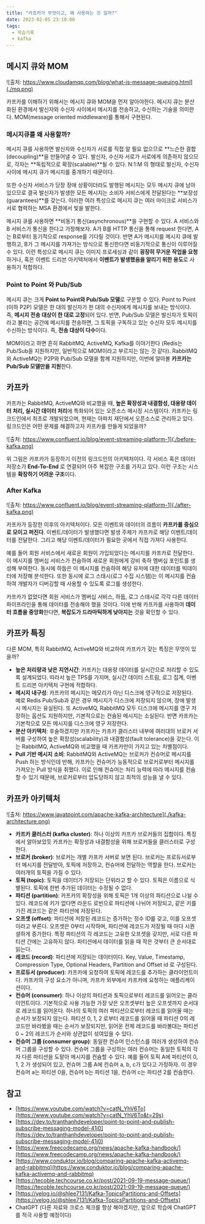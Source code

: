 ```yaml
---
title: "카프카가 무엇이고, 왜 사용하는 것 일까?"
date: 2023-02-05 23:10:00
tags:
  - 학습기록
  - kafka
---
```


## 메시지 큐와 MOM

![출처: https://www.cloudamqp.com/blog/what-is-message-queuing.html](./mq.png)

카프카를 이해하기 위해서는 메시지 큐와 MOM을 먼저 알아야한다. 메시지 큐는 분산화된 환경에서 발신자와 수신자 사이에서 메시지를 전송하고, 수신하는 기술을 의미한다. MOM(message oriented middleware)를 통해서 구현된다.

### 메시지큐를 왜 사용할까?

메시지 큐를 사용하면 발신자와 수신자가 서로를 직접 알 필요 없으므로 **느슨한 결합(decoupling)**을 만들어낼 수 있다. 발신자, 수신자 서로가 서로에게 의존하지 않으므로, 각자는 **독립적으로 확장(scalable)**될 수 있다. N:1:M 의 형태로 발신자, 수신자 사이에 메시지 큐가 메시지를 중개하기 때문이다.

또한 수신자 서비스가 당장 장애 상황이더라도 발행된 메시지는 모두 메시지 큐에 남아있으므로 결국 발신자가 발생한 모든 메시지는 소비자 서비스에게 전달된다는 **보장성(guarantees)**를 갖는다. 이러한 여러 특성으로 메시지 큐는 여러 마이크로 서비스가 서로 협력하는 MSA 환경에서 빛을 발한다.

메시지 큐를 사용하면 **비동기 통신(asynchronous)**을 구현할 수 있다. A 서비스와 B 서비스가 통신을 한다고 가정해보자. A가 B를 HTTP 통신을 통해 request 한다면, A는 B로부터 동기적으로 response를 기다릴 것이다. 반면 A가 메시지를 메시지 큐에 발행하고, B가 그 메시지를 가져가는 방식으로 통신한다면 비동기적으로 통신이 이루어질 수 있다. 이런 특성으로 메시지 큐는 이미지 프로세싱과 같이 **굉장히 무거운 작업을 요청**하거나, 혹은 이벤트 드리븐 아키텍처에서 **이벤트가 발생했음을 알리기 위한 용도**로 사용하기 적합하다.

### Point to Point 와 Pub/Sub

메시지 큐는 크게 **Point to Point와 Pub/Sub 모델**로 구분할 수 있다. Point to Point (이하 P2P) 모델은 한 대의 발신자가 한 대의 수신자에게 메시지를 보내는 방식이다. 즉, **메시지 전송 대상이 한 대로 고정**되어 있다. 반면, Pub/Sub 모델은 발신자가 토픽이라고 불리는 공간에 메시지를 전송하면, 그 토픽을 구독하고 있는 수신자 모두 메시지를 수신하는 방식이다. 즉, **전송 대상이 다수**이다.

MOM이라고 하면 흔히 RabbitMQ, ActiveMQ, Kafka를 이야기한다 (Redis는 Pub/Sub을 지원하지만, 일반적으로 MOM이라고 부르지는 않는 것 같다). RabbitMQ와 ActiveMQ는 P2P와 Pub/Sub 모델을 함께 지원하지만, 이번에 알아볼 **카프카는 Pub/Sub 모델만을 지원**한다.

## 카프카

카프카는 RabbitMQ, ActiveMQ와 비교했을 때, **높은 확장성과 내결함성, 대용량 데이터 처리, 실시간 데이터 처리**에 특화되어 있는 오픈소스 메시징 시스템이다. 카프카는 링크드인에서 최초로 개발되었으며, 현재는 아파치 재단에서 오픈소스로 관리하고 있다. 링크드인은 어떤 문제를 해결하고자 카프카를 만들게 되었을까?

![출처: https://www.confluent.io/blog/event-streaming-platform-1](./before-kafka.png)

위 그림은 카프카가 등장하기 이전의 링크드인의 아키텍처이다. 각 서비스 혹은 데이터 저장소가 **End-To-End** 로 연결되어 아주 복잡한 구조를 가지고 있다. 이런 구조는 시스템을 **확장하기 어려운 구조**이다.

### After Kafka

![출처: https://www.confluent.io/blog/event-streaming-platform-1](./after-kafka.png)

카프카가 등장한 이후의 아키텍처이다. 모든 이벤트와 데이터의 흐름이 **카프카를 중심으로 모이고 퍼진다**. 이벤트/데이터가 발생했다면 발생 주체가 카프카로 해당 이벤트/데이터를 전달한다. 그리고 해당 이벤트/데이터가 필요한 곳에서 직접 가져다 사용한다.

예를 들어 회원 서비스에서 새로운 회원이 가입되었다는 메시지를 카프카로 전달한다. 이 메시지를 멤버십 서비스가 컨슘하여 새로운 회원에게 강비 축하 멤버십 포인트를 생성해 부여한다. 동시에 하둡은 이 메시지를 컨슘하여 해당 유저에 대한 데이터를 빅데이터에 저장해 분석한다. 또한 동시에 로그 스태시(로그 수집 시스템)는 이 메시지를 컨슘하여 개발자가 디버깅할 때 사용할 수 있도록 로그를 생성한다.

카프카가 없었다면 회원 서비스가 멤버십 서비스, 하둡, 로그 스태시로 각각 다른 데이터 파이프라인을 통해 데이터를 전송해야 했을 것이다. 이에 반해 카프카를 사용하여 **데이터 흐름을 중앙화**한다면, **복잡도가 드라마틱하게 낮아지는** 것을 확인할  수 있다.

## 카프카 특징

다른 MOM, 특히 RabbitMQ, ActiveMQ와 비교하여 카프카가 갖는 특징은 무엇이 있을까?

- **높은 처리량과 낮은 지연시간**: 카프카는 대용량 데이터를 실시간으로 처리할 수 있도록 설계되었다. 따라서 높은 TPS를 가지며, 실시간 데이터 스트림, 로그 집계, 이벤트 드리븐 아키텍처 구현에 적합하다.
- **메시지 내구성**: 카프카의 메시지는 메모리가 아닌 디스크에 영구적으로 저장된다. 예로 Redis Pub/Sub과 같은 경우 메시지가 디스크에 저장되지 않으며, 장애 발생 시 메시지는 유실된다. 또 ActiveMQ, RabbitMQ 모두 디스크에 메시지를 영구 저장하는 옵션도 지원하지만, 기본적으로는 컨슘된 메시지는 소실된다. 반면 카프카는 기본적으로 모든 메시지를 디스크에 영구 저장한다.
- **분산 아키텍처**: 후술하겠지만 카프카는 카프카 클러스터 내부에 여러대의 브로커 서버를 구성하여 높은 확장성(scalability)과 내결함성(fault tolerance)을 갖는다. 이는 RabbitMQ, ActiveMQ와 비교했을 때 카프카만이 가지고 있는 차별점이다.
- **Pull 기반 메시지 소비**: RabbitMQ와 ActiveMQ는 브로커가 컨슈머로 메시지를 Push 하는 방식인데 반해, 카프카는 컨슈머가 능동적으로 브로커로부터 메시지를 가져오는 Pull 방식을 취했다. 이로 인해 컨슈머는 처리 능력에 따라 메시지를 컨슘할 수 있기 때문에, 브로커로부터 압도당하지 않고 최적의 성능을 낼 수 있다.

## 카프카 아키텍처

![출처: https://www.javatpoint.com/apache-kafka-architecture](./kafka-architecture.png)

- **카프카 클러스터 (kafka cluster)**: 하나 이상의 카프카 브로커들의 집합이다. 특징에서 알아보았듯 카프카는 확장성과 내결함성을 위해 브로커들을 클러스터로 구성한다.
- **브로커 (broker)**: 브로커는 개별 카프카 서버로 보면 된다. 브로커는 프로듀서로부터 메시지를 전달받아, 토픽에 저장하고, 컨슈머에 전달하는 역할을 한다. 브로커는 여러개의 토픽을 가질 수 있다.
- **토픽 (topic)**: 토픽을 데이터가 저장되는 단위라고 할 수 있다. 토픽은 이름으로 식별된다. 토픽에 한번 추가된 데이터는 수정될 수 없다.
- **파티션 (partition)**: 카프카의 확장성을 위해 토픽은 1개 이상의 파티션으로 나뉠 수 있다. 레코드에 키가 없다면 라운드 로빈으로 파티션에 나뉘어 저장되고, 같은 키를 가진 레코드는 같은 파티션에 저장된다.
- **오프셋 (offset)**: 파티션에 저장된 레코드는 증가하는 정수 ID를 갖고, 이를 오프셋이라고 부른다. 오프셋은 0부터 시작하며, 파티션에 레코드가 저장될 때 마다 시퀀셜하게 증가한다. 특정 파티션의 각 레코드는 고유한 오프셋을 갖지만, 서로 다른 파티션 간에는 고유하지 않다. 파티션에서 데이터를 읽을 때 작은 것부터 큰 순서대로 읽는다.
- **레코드 (record)**: 파티션에 저장되는 데이터이다. Key, Value, Timestamp, Compression Type, Optional Headers, Partition and Offset id 로 구성된다.
- **프로듀서 (producer)**: 카프카에 요청하여 토픽에 레코드를 추가하는 클라이언트이다. 카프카의 구성 요소가 아니며, 카프카 외부에서 카프카에 요청하는 애플리케이션이다.
- **컨슈머 (consumer)**: 하나 이상의 파티션과 토픽으로부터 레코드를 읽어오는 클라이언트이다. 기본적으로 사용 가능한 가장 낮은 오프셋부터 높은 오프셋까지 순서대로 레코드를 읽어온다. 하나의 토픽의 여러 파티션으로부터 레코드를 읽어올 때는 순서가 보장되지 않는다. 파티션 0, 1, 2 로부터 레코드를 읽어올 때 파티션 0의 레코드만 바라봤을 때는 순서가 보장되지만, 읽어온 전체 레코드를 바라볼대는 파티션 0 ~ 2의 레코드가 순서와 상관없이 섞여있을 수 있다.
- **컨슈머 그룹 (consumer group)**: 동일한 컨슈머 인스턴스를 여러개 생성하여 컨슈머 그룹을 구성할 수 있다. 컨슈머 그룹을 구성하는 여러 컨슈머는 동일한 토픽의 각자 다른 파티션을 도맡아 메시지를 컨슘할 수 있다. 예를 들어 토픽 A에 파티션이 0, 1, 2 가 생성되어 있고, 컨슈머 그룹 A에 컨슈머 a, b, c가 있다고 가정하자. 이 경우 컨슈머 a는 파티션 0을, 컨슈머 b는 파티션 1을, 컨슈머 c는 파티션 2를 컨슘한다.

## 참고

- [https://www.youtube.com/watch?v=catN_YhV6To](https://www.youtube.com/watch?v=catN_YhV6To&t=29s)
- [https://dev.to/tranthanhdeveloper/point-to-point-and-publish-subscribe-messaging-model-41j0](https://dev.to/tranthanhdeveloper/point-to-point-and-publish-subscribe-messaging-model-41j0)
- [https://www.freecodecamp.org/news/apache-kafka-handbook/](https://www.freecodecamp.org/news/apache-kafka-handbook/)
- [https://www.conduktor.io/blog/comparing-apache-kafka-activemq-and-rabbitmq](https://www.conduktor.io/blog/comparing-apache-kafka-activemq-and-rabbitmq)
- [https://tecoble.techcourse.co.kr/post/2021-09-19-message-queue/](https://tecoble.techcourse.co.kr/post/2021-09-19-message-queue/)
- [https://velog.io/@shlee7131/Kafka-TopicsPartitions-and-Offsets](https://velog.io/@shlee7131/Kafka-TopicsPartitions-and-Offsets)
- ChatGPT (다른 자료와 크로스 체크를 항상 해야겠지만, 앞으로 학습에 ChatGPT를 적극 사용할 예정이다)